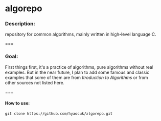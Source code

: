 algorepo
===

### Description: 

repository for common algorithms, mainly written in high-level language C.

===
### Goal:

First things first, it's a practice of algorithms, pure algorithms without real examples. But in the near future, I plan to add some famous and classic examples that some of them are from <I>Itroduction to Algorithms</I> or from other sources not listed here.

===
#### How to use:

	git clone https://github.com/hyaocuk/algorepo.git

